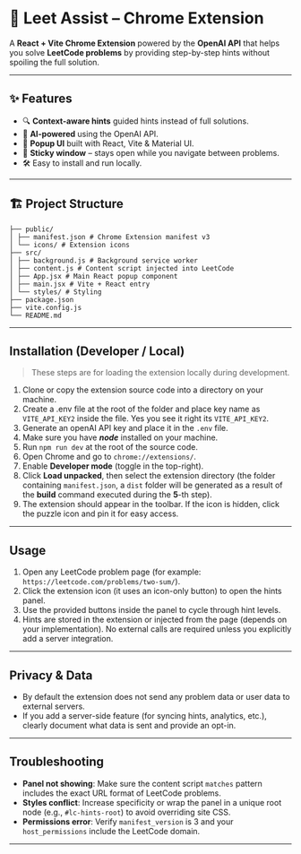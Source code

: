 # 🚀 Leet Assist – Chrome Extension

A **React + Vite Chrome Extension** powered by the **OpenAI API** that helps you solve **LeetCode problems** by providing step-by-step hints without spoiling the full solution.

---

## ✨ Features
- 🔍 **Context-aware hints** guided hints instead of full solutions. 
- 🤖 **AI-powered** using the OpenAI API.
- 🎯 **Popup UI** built with React, Vite & Material UI. 
- 📌 **Sticky window** – stays open while you navigate between problems.  
- 🛠 Easy to install and run locally.

---

## 🏗 Project Structure
```
├── public/
│ ├── manifest.json # Chrome Extension manifest v3
│ └── icons/ # Extension icons
├── src/
│ ├── background.js # Background service worker
│ ├── content.js # Content script injected into LeetCode
│ ├── App.jsx # Main React popup component
│ ├── main.jsx # Vite + React entry
│ └── styles/ # Styling
├── package.json
├── vite.config.js
└── README.md
```

---

## Installation (Developer / Local)

> These steps are for loading the extension locally during development.

1. Clone or copy the extension source code into a directory on your machine.
2. Create a .env file at the root of the folder and place key name as 
`VITE_API_KEY2` inside the file. Yes you see it right its `VITE_API_KEY2`.
3. Generate an openAI API key and place it in the `.env` file.
4. Make sure you have ***node*** installed on your machine.
5. Run `npm run dev` at the root of the source code.
6. Open Chrome and go to `chrome://extensions/`.
7. Enable **Developer mode** (toggle in the top-right).
8. Click **Load unpacked**, then select the extension directory (the folder containing `manifest.json`, a `dist` folder will be generated as a result of the **build** command executed during the **5**-th step).
9. The extension should appear in the toolbar. If the icon is hidden, click the puzzle icon and pin it for easy access.

---

## Usage

1. Open any LeetCode problem page (for example: `https://leetcode.com/problems/two-sum/`).
2. Click the extension icon (it uses an icon-only button) to open the hints panel.
3. Use the provided buttons inside the panel to cycle through hint levels.
4. Hints are stored in the extension or injected from the page (depends on your implementation). No external calls are required unless you explicitly add a server integration.

---

## Privacy & Data

* By default the extension does not send any problem data or user data to external servers.
* If you add a server-side feature (for syncing hints, analytics, etc.), clearly document what data is sent and provide an opt-in.

---

## Troubleshooting

* **Panel not showing**: Make sure the content script `matches` pattern includes the exact URL format of LeetCode problems.
* **Styles conflict**: Increase specificity or wrap the panel in a unique root node (e.g., `#lc-hints-root`) to avoid overriding site CSS.
* **Permissions error**: Verify `manifest_version` is 3 and your `host_permissions` include the LeetCode domain.

---